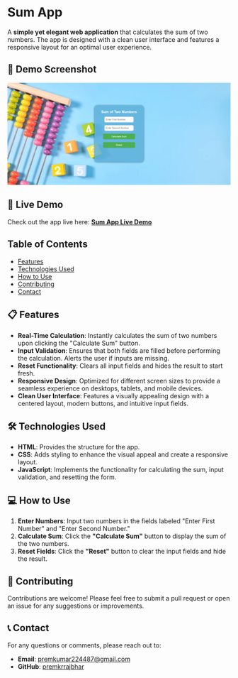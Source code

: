 # Sum App

A **simple yet elegant web application** that calculates the sum of two numbers. The app is designed with a clean user interface and features a responsive layout for an optimal user experience.

## 🎨 Demo Screenshot
![Screenshot of Project](assets/screenshot.png)

## 🔗 Live Demo

Check out the app live here: **[Sum App Live Demo]()**

## Table of Contents

- [Features](#features)
- [Technologies Used](#technologies-used)
- [How to Use](#how-to-use)
- [Contributing](#contributing)
- [Contact](#contact)

## 📋 Features

- **Real-Time Calculation**: Instantly calculates the sum of two numbers upon clicking the "Calculate Sum" button.
- **Input Validation**: Ensures that both fields are filled before performing the calculation. Alerts the user if inputs are missing.
- **Reset Functionality**: Clears all input fields and hides the result to start fresh.
- **Responsive Design**: Optimized for different screen sizes to provide a seamless experience on desktops, tablets, and mobile devices.
- **Clean User Interface**: Features a visually appealing design with a centered layout, modern buttons, and intuitive input fields.

## 🛠️ Technologies Used

- **HTML**: Provides the structure for the app.
- **CSS**: Adds styling to enhance the visual appeal and create a responsive layout.
- **JavaScript**: Implements the functionality for calculating the sum, input validation, and resetting the form.

## 💻 How to Use

1. **Enter Numbers**: Input two numbers in the fields labeled "Enter First Number" and "Enter Second Number."
2. **Calculate Sum**: Click the **"Calculate Sum"** button to display the sum of the two numbers.
3. **Reset Fields**: Click the **"Reset"** button to clear the input fields and hide the result.

## 🤝 Contributing

Contributions are welcome! Please feel free to submit a pull request or open an issue for any suggestions or improvements.

## 📞 Contact

For any questions or comments, please reach out to:

- **Email**: [premkumar224487@gmail.com](mailto:premkumar224487@gmail.com)
- **GitHub**: [premkrrajbhar](https://github.com/premkrrajbhar)

